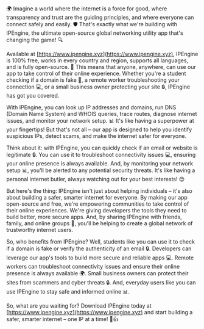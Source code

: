 🌍 Imagine a world where the internet is a force for good, where transparency and trust are the guiding principles, and where everyone can connect safely and easily. 🛡️ That's exactly what we're building with IPEngine, the ultimate open-source global networking utility app that's changing the game! 🔍

Available at [https://www.ipengine.xyz](https://www.ipengine.xyz), IPEngine is 100% free, works in every country and region, supports all languages, and is fully open-source. 📡 This means that anyone, anywhere, can use our app to take control of their online experience. Whether you're a student checking if a domain is fake 🤔, a remote worker troubleshooting your connection 💻, or a small business owner protecting your site 🔒, IPEngine has got you covered.

With IPEngine, you can look up IP addresses and domains, run DNS (Domain Name System) and WHOIS queries, trace routes, diagnose internet issues, and monitor your network setup. 📊 It's like having a superpower at your fingertips! But that's not all – our app is designed to help you identify suspicious IPs, detect scams, and make the internet safer for everyone.

Think about it: with IPEngine, you can quickly check if an email or website is legitimate 🔒. You can use it to troubleshoot connectivity issues 💻, ensuring your online presence is always available. And, by monitoring your network setup 📊, you'll be alerted to any potential security threats. It's like having a personal internet butler, always watching out for your best interests! 😊

But here's the thing: IPEngine isn't just about helping individuals – it's also about building a safer, smarter internet for everyone. By making our app open-source and free, we're empowering communities to take control of their online experiences. We're giving developers the tools they need to build better, more secure apps. And, by sharing IPEngine with friends, family, and online groups 🤩, you'll be helping to create a global network of trustworthy internet users.

So, who benefits from IPEngine? Well, students like you can use it to check if a domain is fake or verify the authenticity of an email 🔒. Developers can leverage our app's tools to build more secure and reliable apps 💻. Remote workers can troubleshoot connectivity issues and ensure their online presence is always available 🌍. Small business owners can protect their sites from scammers and cyber threats 🔒. And, everyday users like you can use IPEngine to stay safe and informed online 📊.

So, what are you waiting for? Download IPEngine today at [https://www.ipengine.xyz](https://www.ipengine.xyz) and start building a safer, smarter internet – one IP at a time! 🔗👍